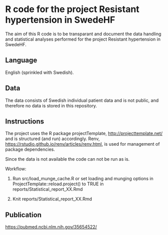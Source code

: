 # R code for the project Resistant hypertension in SwedeHF

The aim of this R code is to be transparant and document the data handling 
and statistical analyses performed for the project Resistant hypertension in SwedeHF.

## Language 

English (sprinkled with Swedish). 

## Data

The data consists of Swedish individual patient data and is not public, 
and therefore no data is stored in this repository. 

## Instructions

The project uses the R package projectTemplate, http://projecttemplate.net/ and 
is structured (and run) accordingly. 
Renv, https://rstudio.github.io/renv/articles/renv.html, is used for 
management of package dependencies.

Since the data is not available the code can not be run as is. 

Workflow: 

1. Run src/load_munge_cache.R or set loading and munging options in 
ProjectTemplate::reload.project() to TRUE in 
reports/Statistical_report_XX.Rmd

2. Knit reports/Statistical_report_XX.Rmd

## Publication

https://pubmed.ncbi.nlm.nih.gov/35654522/
